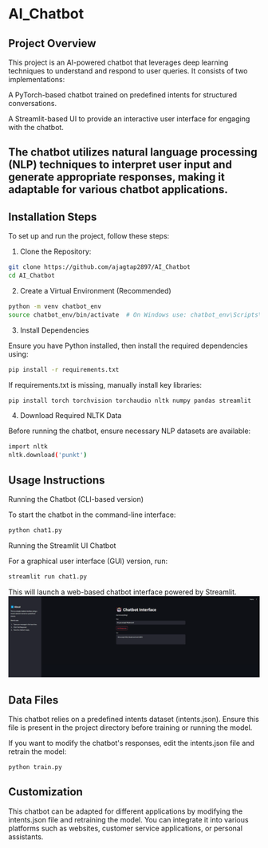 # AI_Chatbot

## Project Overview

This project is an AI-powered chatbot that leverages deep learning techniques to understand and respond to user queries. It consists of two implementations:

A PyTorch-based chatbot trained on predefined intents for structured conversations.

A Streamlit-based UI to provide an interactive user interface for engaging with the chatbot.

The chatbot utilizes natural language processing (NLP) techniques to interpret user input and generate appropriate responses, making it adaptable for various chatbot applications.
---------
## Installation Steps

To set up and run the project, follow these steps:

1. Clone the Repository:
```bash
git clone https://github.com/ajagtap2897/AI_Chatbot
cd AI_Chatbot
```

2. Create a Virtual Environment (Recommended)
```bash
python -m venv chatbot_env
source chatbot_env/bin/activate  # On Windows use: chatbot_env\Scripts\activate
```

3. Install Dependencies

Ensure you have Python installed, then install the required dependencies using:
```bash
pip install -r requirements.txt
```
If requirements.txt is missing, manually install key libraries:

```bash
pip install torch torchvision torchaudio nltk numpy pandas streamlit
```

4. Download Required NLTK Data

Before running the chatbot, ensure necessary NLP datasets are available:

```bash
import nltk
nltk.download('punkt')
```

## Usage Instructions

Running the Chatbot (CLI-based version)

To start the chatbot in the command-line interface:
```bash
python chat1.py
```
Running the Streamlit UI Chatbot

For a graphical user interface (GUI) version, run:
```bash
streamlit run chat1.py
```
This will launch a web-based chatbot interface powered by Streamlit.
![image alt](https://github.com/ajagtap2897/AI_Chatbot/blob/9fc7526f28b4d5001386ca806b98a89354a87235/Screenshot%202025-03-12%20194807.png)
## Data Files

This chatbot relies on a predefined intents dataset (intents.json). Ensure this file is present in the project directory before training or running the model.

If you want to modify the chatbot's responses, edit the intents.json file and retrain the model:
```bash
python train.py
```
## Customization

This chatbot can be adapted for different applications by modifying the intents.json file and retraining the model. You can integrate it into various platforms such as websites, customer service applications, or personal assistants.
